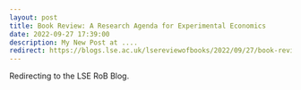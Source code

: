 ```yaml
---
layout: post
title: Book Review: A Research Agenda for Experimental Economics
date: 2022-09-27 17:39:00
description: My New Post at ....
redirect: https://blogs.lse.ac.uk/lsereviewofbooks/2022/09/27/book-review-a-research-agenda-for-experimental-economics-edited-by-ananish-chaudhuri/
---
```


Redirecting to the LSE RoB Blog.
